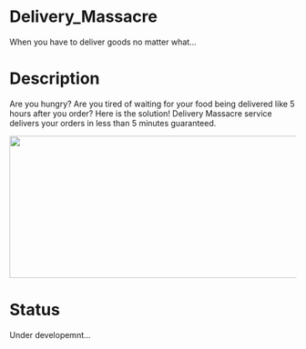 # Delivery_Massacre
When you have to deliver goods no matter what...


# Description

Are you hungry? Are you tired of waiting for your food being delivered like 5 hours after you order? Here is the solution! Delivery Massacre service delivers your orders in less than 5 minutes guaranteed. 

<img src='./Teaser_Material/teaser.gif' width="600" height="250" />

# Status
Under developemnt...

